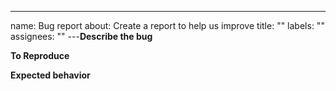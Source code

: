 ---
name: Bug report
about: Create a report to help us improve
title: ""
labels: ""
assignees: ""
---**Describe the bug**

**To Reproduce**

**Expected behavior**
